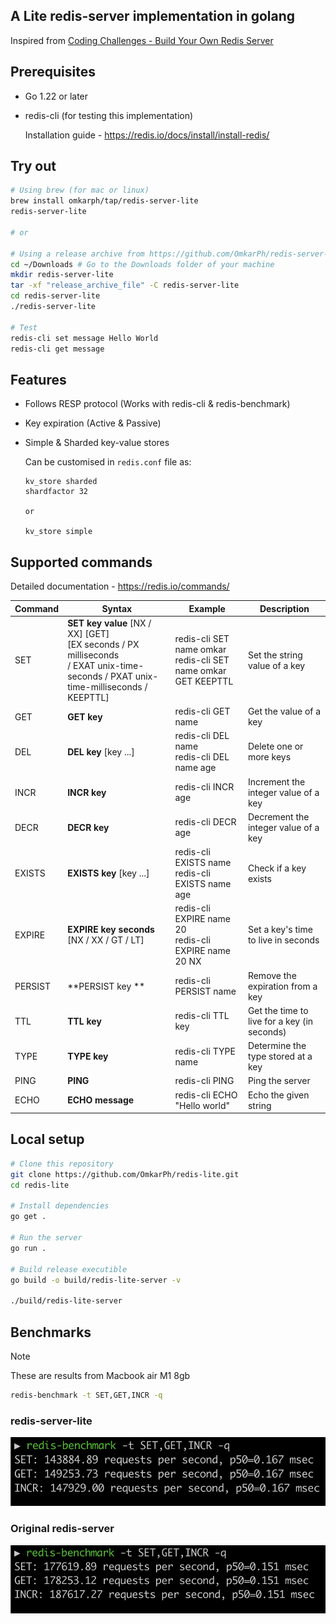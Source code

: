 
## A Lite redis-server implementation in golang

Inspired from [Coding Challenges - Build Your Own Redis Server
](https://codingchallenges.fyi/challenges/challenge-redis)

## Prerequisites

- Go 1.22 or later
- redis-cli (for testing this implementation)
  
  Installation guide - https://redis.io/docs/install/install-redis/

## Try out

```bash
# Using brew (for mac or linux)
brew install omkarph/tap/redis-server-lite
redis-server-lite

# or

# Using a release archive from https://github.com/OmkarPh/redis-server-lite/releases/latest
cd ~/Downloads # Go to the Downloads folder of your machine
mkdir redis-server-lite
tar -xf "release_archive_file" -C redis-server-lite
cd redis-server-lite
./redis-server-lite

# Test
redis-cli set message Hello World
redis-cli get message
```

## Features

- Follows RESP protocol (Works with redis-cli & redis-benchmark)
- Key expiration (Active & Passive)
- Simple & Sharded key-value stores
  
  Can be customised in `redis.conf` file as:
  ```
  kv_store sharded
  shardfactor 32

  or

  kv_store simple
  ```

## Supported commands

Detailed documentation - https://redis.io/commands/

| Command  | Syntax                                   | Example                                                   | Description                                     |
|----------|------------------------------------------|-----------------------------------------------------------|-------------------------------------------------|
| SET      | **SET key value** [NX / XX] [GET]<br/>[EX seconds / PX milliseconds<br/> / EXAT unix-time-seconds / PXAT unix-time-milliseconds / KEEPTTL]                        | redis-cli SET name omkar<br/>redis-cli SET name omkar GET KEEPTTL              | Set the string value of a key                   |
| GET      | **GET key**                                  | redis-cli GET name                                        | Get the value of a key                          |
| DEL      | **DEL key** [key ...]                        | redis-cli DEL name<br/>redis-cli DEL name age             | Delete one or more keys                         |
| INCR     | **INCR key**                                 | redis-cli INCR age                                        | Increment the integer value of a key            |
| DECR     | **DECR key**                                 | redis-cli DECR age                                        | Decrement the integer value of a key            |
| EXISTS   | **EXISTS key** [key ...]                     | redis-cli EXISTS name<br/>redis-cli EXISTS name age       | Check if a key exists                           |
| EXPIRE   | **EXPIRE key seconds** [NX / XX / GT / LT]   | redis-cli EXPIRE name 20<br/>redis-cli EXPIRE name 20 NX  | Set a key's time to live in seconds             |
| PERSIST  | **PERSIST key **                             | redis-cli PERSIST name                                    | Remove the expiration from a key                |
| TTL      | **TTL key**                                  | redis-cli TTL key                                         | Get the time to live for a key (in seconds)     |
| TYPE     | **TYPE key**                                 | redis-cli TYPE name                                       | Determine the type stored at a key              |
| PING     | **PING**                                     | redis-cli PING                                            | Ping the server                                 |
| ECHO     | **ECHO message**                           | redis-cli ECHO "Hello world"                              | Echo the given string                           |




## Local setup

```bash
# Clone this repository
git clone https://github.com/OmkarPh/redis-lite.git
cd redis-lite

# Install dependencies
go get .

# Run the server
go run .

# Build release executible
go build -o build/redis-lite-server -v

./build/redis-lite-server
```

## Benchmarks

> [!NOTE]  
> These are results from Macbook air M1 8gb

```bash
redis-benchmark -t SET,GET,INCR -q
```

### redis-server-lite
![redis-server-lite](assets/benchmarkLite.png)

### Original redis-server
![redis-server](assets/benchmarkOg.png)
